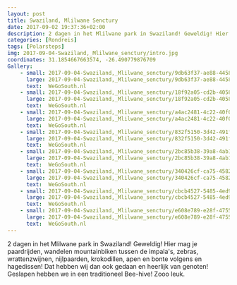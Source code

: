 ```yaml
---
layout: post
title: Swaziland, Mlilwane Senctury
date: 2017-09-02 19:37:36+02:00
description: 2 dagen in het Mlilwane park in Swaziland! Geweldig! Hier mag je paardrijden, wandelen mountainbiken tussen de impala's, zebras, wrattenzwijnen, nijlpaarden, krokodillen, apen en bonte volgens en hagedissen! Dat hebben w
categories: [Rondreis]
tags: [Polarsteps]
img: 2017-09-04-Swaziland,_Mlilwane_senctury/intro.jpg
coordinates: 31.1854667663574, -26.490779876709
Gallery:
    - small: 2017-09-04-Swaziland,_Mlilwane_senctury/9db63f37-ae88-4458-8402-082b94d2a5a1_large_image.jpg
      large: 2017-09-04-Swaziland,_Mlilwane_senctury/9db63f37-ae88-4458-8402-082b94d2a5a1_large_image.jpg
      text:  WeGoSouth.nl
    - small: 2017-09-04-Swaziland,_Mlilwane_senctury/18f92a05-cd2b-4058-9662-228b6455d5ca_large_image.jpg
      large: 2017-09-04-Swaziland,_Mlilwane_senctury/18f92a05-cd2b-4058-9662-228b6455d5ca_large_image.jpg
      text:  WeGoSouth.nl
    - small: 2017-09-04-Swaziland,_Mlilwane_senctury/a4ac2481-4c22-40f0-9046-494021f4b669_large_image.jpg
      large: 2017-09-04-Swaziland,_Mlilwane_senctury/a4ac2481-4c22-40f0-9046-494021f4b669_large_image.jpg
      text:  WeGoSouth.nl
    - small: 2017-09-04-Swaziland,_Mlilwane_senctury/832f5150-3d42-491f-b08d-ba5af6d15cbc_large_image.jpg
      large: 2017-09-04-Swaziland,_Mlilwane_senctury/832f5150-3d42-491f-b08d-ba5af6d15cbc_large_image.jpg
      text:  WeGoSouth.nl
    - small: 2017-09-04-Swaziland,_Mlilwane_senctury/2bc85b38-39a8-4ab1-9853-8625a103321b_large_image.jpg
      large: 2017-09-04-Swaziland,_Mlilwane_senctury/2bc85b38-39a8-4ab1-9853-8625a103321b_large_image.jpg
      text:  WeGoSouth.nl
    - small: 2017-09-04-Swaziland,_Mlilwane_senctury/340426cf-ca75-4582-8bb5-8525a898ae71_large_image.jpg
      large: 2017-09-04-Swaziland,_Mlilwane_senctury/340426cf-ca75-4582-8bb5-8525a898ae71_large_image.jpg
      text:  WeGoSouth.nl
    - small: 2017-09-04-Swaziland,_Mlilwane_senctury/cbcb4527-5485-4ed9-8893-c39a4c034fc5_large_image.jpg
      large: 2017-09-04-Swaziland,_Mlilwane_senctury/cbcb4527-5485-4ed9-8893-c39a4c034fc5_large_image.jpg
      text:  WeGoSouth.nl
    - small: 2017-09-04-Swaziland,_Mlilwane_senctury/e608e789-e28f-4755-ba68-4d9e339ba235_large_image.jpg
      large: 2017-09-04-Swaziland,_Mlilwane_senctury/e608e789-e28f-4755-ba68-4d9e339ba235_large_image.jpg
      text:  WeGoSouth.nl
---
```

2 dagen in het Mlilwane park in Swaziland! Geweldig! Hier mag je paardrijden, wandelen mountainbiken tussen de impala's, zebras, wrattenzwijnen, nijlpaarden, krokodillen, apen en bonte volgens en hagedissen! Dat hebben wij dan ook gedaan en heerlijk van genoten! Geslapen hebben we in een traditioneel Bee-hive! Zooo leuk. 